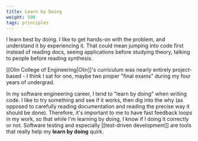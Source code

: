 ```yaml
---
title: Learn by Doing
weight: 500
tags: principles
---
```


I learn best by doing.  I like to get hands-on with the problem, and understand it by experiencing it.  That could mean jumping into code first instead of reading docs, seeing applications before studying theory, talking to people before reading synthesis.

[[Olin College of Engineering|Olin]]'s curriculum was nearly entirely project-based - I think I sat for one, maybe two proper "final exams" during my four years of undergrad.

In my software engineering career, I tend to "learn by doing" when writing code.  I like to try something and see if it works, then dig into the why (as opposed to carefully reading documentation and reading the precise way it should be done).  Therefore, it's important to me to have fast feedback loops in my work, so that while I'm learning by doing, I know if I doing it correctly or not.  Software testing and especially [[test-driven development]] are tools that really help my **learn by doing** quirk.